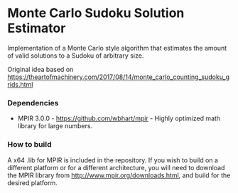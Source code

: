 # Monte Carlo Sudoku Solution Estimator

Implementation of a Monte Carlo style algorithm that estimates the amount of valid solutions to a Sudoku of arbitrary size.

Original idea based on <a>https://theartofmachinery.com/2017/08/14/monte_carlo_counting_sudoku_grids.html</a>

### Dependencies
- MPIR 3.0.0 - https://github.com/wbhart/mpir - Highly optimized math library for large numbers.

### How to build
A x64 .lib for MPIR is included in the repository. If you wish to build on a different platform or for a different architecture, you will need to download the MPIR library from http://www.mpir.org/downloads.html, and build for the desired platform.
